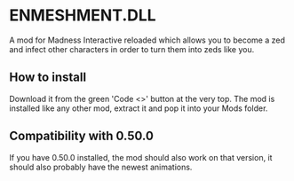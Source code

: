 # ENMESHMENT.DLL
A mod for Madness Interactive reloaded which allows you to become a zed and infect other characters in order to turn them into zeds like you.

## How to install
Download it from the green 'Code <>' button at the very top.
The mod is installed like any other mod, extract it and pop it into your Mods folder.

## Compatibility with 0.50.0
If you have 0.50.0 installed, the mod should also work on that version, it should also probably have the newest animations.